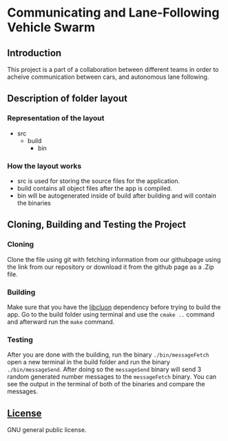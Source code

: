 # Communicating and Lane-Following Vehicle Swarm

## Introduction
This project is a part of a collaboration between different teams in order to acheive communication between cars, and autonomous lane following.

## Description of folder layout

  ### Representation of the layout
  - src 
    - build
      - bin

  ### How the layout works
  - src is used for storing the source files for the application.
  - build contains all object files after the app is compiled.
  - bin will be autogenerated inside of build after building and will contain the binaries

## Cloning, Building and Testing the Project

### Cloning
Clone the file using git with fetching information from our githubpage using the link from our repository or download it from the github page as a .Zip file. 

### Building
Make sure that you have the [libcluon](https://github.com/chrberger/libcluon) dependency before trying to build the app.
Go to the build folder using terminal and use the `cmake ..` command and afterward run the `make` command.

### Testing
After you are done with the building, run the binary `./bin/messageFetch` open a new terminal in the build folder and run the binary `./bin/messageSend`. After doing so the `messageSend` binary will send 3 random generated number messages to the `messageFetch` binary. You can see the output in the terminal of both of the binaries and compare the messages.

## [License](https://www.gnu.org/licenses/gpl-3.0.en.html)
GNU general public license.
